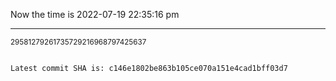 Now the time is 2022-07-19 22:35:16 pm

---

<small>29581279261735729216968797425637</small>

```txt

Latest commit SHA is: c146e1802be863b105ce070a151e4cad1bff03d7
```
